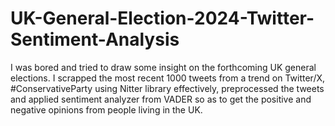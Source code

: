 # UK-General-Election-2024-Twitter-Sentiment-Analysis
I was bored and tried to draw some insight on the forthcoming UK general elections. I scrapped the most recent 1000 tweets from a trend on Twitter/X, #ConservativeParty using Nitter library effectively, preprocessed the tweets and applied sentiment analyzer from VADER so as to get the positive and negative opinions from people living in the UK.
